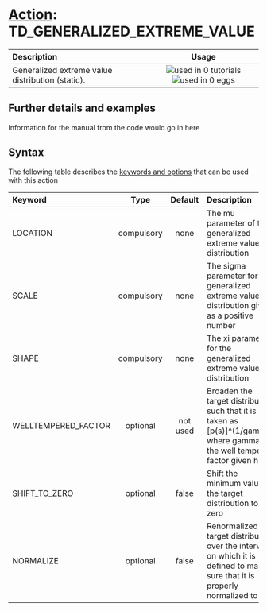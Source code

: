 # [Action](actions.md): TD_GENERALIZED_EXTREME_VALUE

| Description    | Usage |
|:--------|:--------:|
| Generalized extreme value distribution (static). | ![used in 0 tutorials](https://img.shields.io/badge/tutorials-0-red.svg)![used in 0 eggs](https://img.shields.io/badge/nest-0-red.svg) | 

## Further details and examples 
Information for the manual from the code would go in here 
## Syntax 
The following table describes the [keywords and options](parsing.md) that can be used with this action 

| Keyword | Type | Default | Description |
|:-------|:----:|:-------:|:-----------|
| LOCATION | compulsory | none | The mu parameter of the generalized extreme value distribution |
| SCALE | compulsory | none | The sigma parameter for the generalized extreme value distribution given as a positive number |
| SHAPE | compulsory | none | The xi parameter for the generalized extreme value distribution |
| WELLTEMPERED_FACTOR | optional | not used | Broaden the target distribution such that it is taken as [p(s)]^(1/gamma) where gamma is the well tempered factor given here |
| SHIFT_TO_ZERO | optional | false |  Shift the minimum value of the target distribution to zero |
| NORMALIZE | optional | false |  Renormalized the target distribution over the intervals on which it is defined to make sure that it is properly normalized to 1 |
